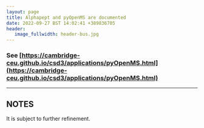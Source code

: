 ```yaml
---
layout: page
title: Alphapept and pyOpenMS are documented
date: 2022-09-27 BST 14:02:41 +389836705
header:
   image_fullwidth: header-bus.jpg
---
```


### See [https://cambridge-ceu.github.io/csd3/applications/pyOpenMS.html](https://cambridge-ceu.github.io/csd3/applications/pyOpenMS.html)

<!--more-->

---

## NOTES

It is subject to further refinement.
